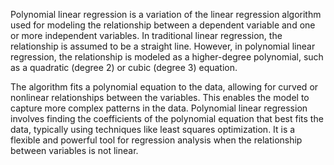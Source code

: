 Polynomial linear regression is a variation of the linear regression algorithm used for modeling the relationship between a dependent variable and one or more independent variables. In traditional linear regression, the relationship is assumed to be a straight line. However, in polynomial linear regression, the relationship is modeled as a higher-degree polynomial, such as a quadratic (degree 2) or cubic (degree 3) equation.

The algorithm fits a polynomial equation to the data, allowing for curved or nonlinear relationships between the variables. This enables the model to capture more complex patterns in the data. Polynomial linear regression involves finding the coefficients of the polynomial equation that best fits the data, typically using techniques like least squares optimization. It is a flexible and powerful tool for regression analysis when the relationship between variables is not linear.
